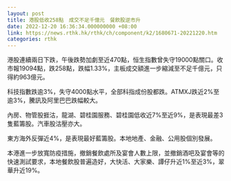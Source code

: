 ```yaml
---
layout: post
title: 港股低收258點　成交不足千億元　餐飲股逆市升
date: 2022-12-20 16:36:34.000000000 +08:00
link: https://news.rthk.hk/rthk/ch/component/k2/1680671-20221220.htm
categories: rthk
---
```


港股連續兩日下跌，午後跌勢加劇至近470點，恒生指數曾失守19000點關口。收市報19094點，跌258點，跌幅1.33%，主板成交額進一步縮減至不足千億元，只得約963億元。

科技指數跌逾3%，失守4000點水平，全部科指成份股都跌。ATMXJ跌近2%至逾3%，騰訊及阿里巴巴跌幅較大。

內房、物管股捱沽，龍湖、碧桂園服務、碧桂園低收近7%至近9%，是表現最差3隻藍籌股。汽車股沽壓亦大。

東方海外反彈近4%，是表現最好藍籌股。本地地產、金融、公用股個別發展。

本港進一步放寬防疫措施，撤銷餐飲處所及宴會人數上限，並撤銷酒吧及宴會等的快速測試要求，本地餐飲股普遍造好，大快活、大家樂、譚仔升近1%至近3%，翠華升近19%。
